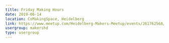```yaml
---
title: Friday Making Hours
date: 2019-06-14
location: CoMakingSpace, Heidelberg
link: https://www.meetup.com/Heidelberg-Makers-Meetup/events/261762560/
usergroup: makershd
type: usergroup
---
```

